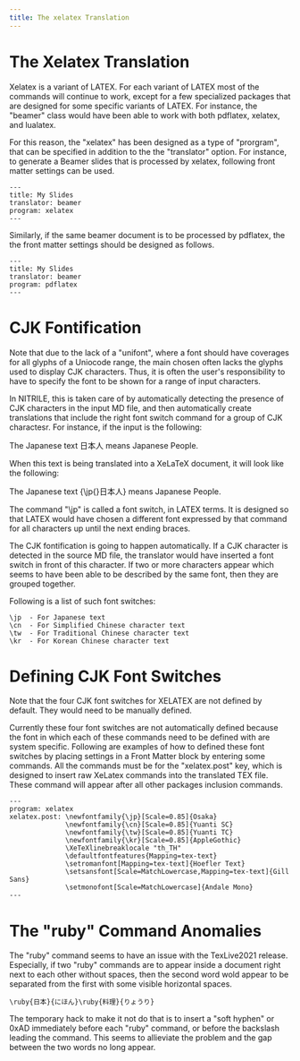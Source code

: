 ```yaml
---
title: The xelatex Translation
---
```


# The Xelatex Translation

Xelatex is a variant of LATEX. For each variant of LATEX most of the commands
will continue to work, except for a few specialized packages that are designed
for some specific variants of LATEX. For instance, the "beamer" class would
have been able to work with both pdflatex, xelatex, and lualatex. 

For this reason, the "xelatex" has been designed as a type of "prorgram", that
can be specified in addition to the the "translator" option.  For instance, to
generate a Beamer slides that is processed by xelatex, following front matter
settings can be used.

    ---
    title: My Slides
    translator: beamer
    program: xelatex
    ---

Similarly, if the same beamer document is to be processed by pdflatex, the 
the front matter settings should be designed as follows.
 
    ---
    title: My Slides
    translator: beamer
    program: pdflatex
    ---



# CJK Fontification

Note that due to the lack of a "unifont", where a font should have coverages
for all glyphs of a Uniocode range, the main chosen often lacks the glyphs used
to display CJK characters.  Thus, it is often the user's responsibility to have
to specify the font to be shown for a range of input characters. 

In NITRILE, this is taken care of by automatically detecting the presence of
CJK characters in the input MD file, and then automatically create translations
that include the right font switch command for a group of CJK charactesr.
For instance, if the input is the following:

   The Japanese text 日本人 means Japanese People.

When this text is being translated into a XeLaTeX document, it will look like
the following:

   The Japanese text {\jp{}日本人} means Japanese People.

The command "\jp" is called a font switch, in LATEX terms. It is designed so
that LATEX would have chosen a different font expressed by that command for all
characters up until the next ending braces.

The CJK fontification is going to happen automatically. If a CJK character is
detected in the source MD file, the translator would have inserted a font
switch in front of this character. If two or more characters appear which seems
to have been able to be described by the same font, then they are grouped
together.

Following is a list of such font switches:

    \jp  - For Japanese text
    \cn  - For Simplified Chinese character text
    \tw  - For Traditional Chinese character text
    \kr  - For Korean Chinese character text

# Defining CJK Font Switches

Note that the four CJK font switches for XELATEX are not defined by default.
They would need to be manually defined.

Currently these four font switches are not automatically defined because the
font in which each of these commands need to be defined with are system
specific.  Following are examples of how to defined these font switches by
placing settings in a Front Matter block by entering some commands. All the
commands must be for the "xelatex.post" key, which is designed to insert raw
XeLatex commands into the translated TEX file. These command will appear after
all other packages inclusion commands.

    ---
    program: xelatex
    xelatex.post: \newfontfamily{\jp}[Scale=0.85]{Osaka}
                  \newfontfamily{\cn}[Scale=0.85]{Yuanti SC}
                  \newfontfamily{\tw}[Scale=0.85]{Yuanti TC}
                  \newfontfamily{\kr}[Scale=0.85]{AppleGothic}
                  \XeTeXlinebreaklocale "th_TH"
                  \defaultfontfeatures{Mapping=tex-text}
                  \setromanfont[Mapping=tex-text]{Hoefler Text}
                  \setsansfont[Scale=MatchLowercase,Mapping=tex-text]{Gill Sans}
                  \setmonofont[Scale=MatchLowercase]{Andale Mono}
    ---

# The "ruby" Command Anomalies

The "ruby" command seems to have an issue with the TexLive2021 release.
Especially, if two "ruby" commands are to appear inside a document right next
to each other without spaces, then the second word wold appear to be separated
from the first with some visible horizontal spaces.

    \ruby{日本}{にほん}\ruby{料理}{りょうり}

The temporary hack to make it not do that is to insert a "soft hyphen" or 0xAD
immediately before each "ruby" command, or before the backslash leading the
command.  This seems to allieviate the problem and the gap between the two
words no long appear.







